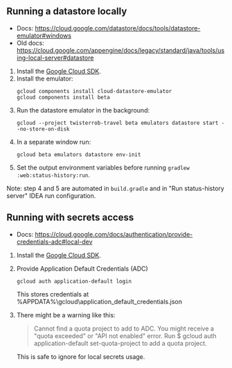 ## Running a datastore locally

 * Docs: https://cloud.google.com/datastore/docs/tools/datastore-emulator#windows
 * Old docs: https://cloud.google.com/appengine/docs/legacy/standard/java/tools/using-local-server#datastore

1. Install the [Google Cloud SDK](https://cloud.google.com/sdk/).
2. Install the emulator:
   ```shell
   gcloud components install cloud-datastore-emulator
   gcloud components install beta
   ```
3. Run the datastore emulator in the background:
   ```shell
   gcloud --project twisterrob-travel beta emulators datastore start --no-store-on-disk
   ```
4. In a separate window run:
   ```shell
   gcloud beta emulators datastore env-init
   ```
5. Set the output environment variables before running `gradlew :web:status-history:run`.

Note: step 4 and 5 are automated in `build.gradle` and in "Run status-history server" IDEA run configuration.

## Running with secrets access

 * Docs: https://cloud.google.com/docs/authentication/provide-credentials-adc#local-dev

1. Install the [Google Cloud SDK](https://cloud.google.com/sdk/).
2. Provide Application Default Credentials (ADC)
   ```shell
   gcloud auth application-default login
   ```
   This stores credentials at %APPDATA%\gcloud\application_default_credentials.json
3. There might be a warning like this:
   > Cannot find a quota project to add to ADC.
   > You might receive a "quota exceeded" or "API not enabled" error.
   > Run $ gcloud auth application-default set-quota-project to add a quota project.
   
   This is safe to ignore for local secrets usage.
